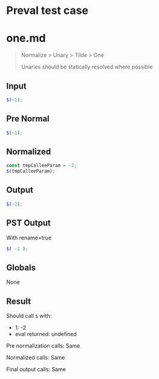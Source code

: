 # Preval test case

# one.md

> Normalize > Unary > Tilde > One
>
> Unaries should be statically resolved where possible

## Input

`````js filename=intro
$(~1);
`````

## Pre Normal


`````js filename=intro
$(~1);
`````

## Normalized


`````js filename=intro
const tmpCalleeParam = -2;
$(tmpCalleeParam);
`````

## Output


`````js filename=intro
$(-2);
`````

## PST Output

With rename=true

`````js filename=intro
$( -2 );
`````

## Globals

None

## Result

Should call `$` with:
 - 1: -2
 - eval returned: undefined

Pre normalization calls: Same

Normalized calls: Same

Final output calls: Same
